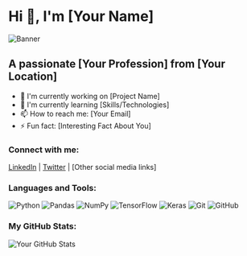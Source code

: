 # Hi 👋, I'm [Your Name]

![Banner](https://imgur.com/a/HPIN33s) <!-- Replace with your direct image link -->

## A passionate [Your Profession] from [Your Location]

- 🔭 I'm currently working on [Project Name]
- 🌱 I'm currently learning [Skills/Technologies]
- 📫 How to reach me: [Your Email]
- ⚡ Fun fact: [Interesting Fact About You]

### Connect with me:

[LinkedIn](https://www.linkedin.com/in/your-profile) | [Twitter](https://twitter.com/your-profile) | [Other social media links]

### Languages and Tools:

![Python](https://img.shields.io/badge/Python-3776AB?style=flat&logo=python&logoColor=white)
![Pandas](https://img.shields.io/badge/Pandas-150458?style=flat&logo=pandas&logoColor=white)
![NumPy](https://img.shields.io/badge/NumPy-013243?style=flat&logo=numpy&logoColor=white)
![TensorFlow](https://img.shields.io/badge/TensorFlow-FF6F20?style=flat&logo=tensorflow&logoColor=white)
![Keras](https://img.shields.io/badge/Keras-D00000?style=flat&logo=keras&logoColor=white)
![Git](https://img.shields.io/badge/Git-F05032?style=flat&logo=git&logoColor=white)
![GitHub](https://img.shields.io/badge/GitHub-181717?style=flat&logo=github&logoColor=white)

### My GitHub Stats:

![Your GitHub Stats](https://github-readme-stats.vercel.app/api?username=your-username&show_icons=true&theme=radical)

<!--
Note on images:
1. Upload your image to an image hosting service (e.g., Imgur, ImgBB)
2. Copy the direct link to the image
3. Replace the URL in the ![Banner]() line above with your image link
-->
